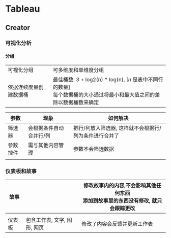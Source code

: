 # Tableau

## Creator

### 可视化分析

#### 分组

|                        |                                                              |
| ---------------------- | ------------------------------------------------------------ |
| 可视化分组             | 可多维度和单维度分组                                         |
| 依据连续度量创建数据桶 | 最佳桶数: 3 + log2(n) * log(n), [*n* 是表中不同行的数量]<br />每个数据桶的大小通过将最小和最大值之间的差除以数据桶数来确定 |



| 参数     | 现象                    | 如何解决                                               |
| -------- | ----------------------- | ------------------------------------------------------ |
| 筛选器   | 会根据条件自动合并行/列 | 把行/列放入筛选器, 这样就不会根据行/列为条件进行合并了 |
| 参数控件 | 需与其他内容管理        | 参数不会筛选数据                                       |
|          |                         |                                                        |



### 仪表板和故事

| 故事   |                              | 修改故事内的内容,不会影响其他任何东西<br />添加到故事里的东西没有修改, 就只会跟踪更改 |
| ------ | ---------------------------- | ------------------------------------------------------------ |
|        |                              |                                                              |
| 仪表板 | 包含工作表, 文字, 图形, 网页 | 修改了内容会反馈并更新工作表                                 |

